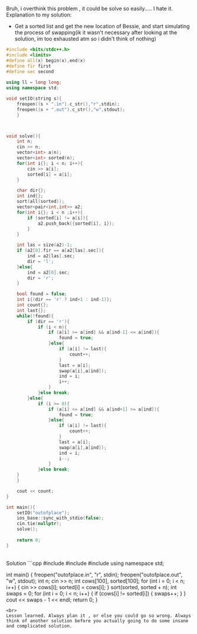 Bruh, i overthink this problem , it could be solve so easily..... I hate it.
<br>
Explanation to my solution:
- Get a sorted list and get the new location of Bessie, and start simulating the process of swapping(ik it wasn't necessary after looking at the solution, im too exhausted atm so i didn't think of nothing)
```cpp
#include <bits/stdc++.h>
#include <limits>
#define all(x) begin(x),end(x)
#define fir first
#define sec second
 
using ll = long long;
using namespace std;

void setIO(string s){
	freopen((s + ".in").c_str(),"r",stdin);
	freopen((s + ".out").c_str(),"w",stdout);
	}



void solve(){
    int n;
    cin >> n;
    vector<int> a(n);
    vector<int> sorted(n);
    for(int i{}; i < n; i++){
        cin >> a[i];
        sorted[i] = a[i];
    }

    char dir{};
    int ind{};
    sort(all(sorted));
    vector<pair<int,int>> a2;
    for(int i{}; i < n ;i++){
        if (sorted[i] != a[i]){
            a2.push_back({sorted[i], i});
        }
    }

    int las = size(a2)-1;
    if (a2[0].fir == a[a2[las].sec]){
        ind = a2[las].sec;
        dir = 'l';
    }else{
        ind = a2[0].sec;
        dir = 'r';
    }

    bool found = false;
    int i{(dir == 'r' ? ind+1 : ind-1)};
    int count{};
    int last{};
    while(!found){
        if (dir == 'r'){
            if (i < n){
                if (a[i] >= a[ind] && a[ind-1] <= a[ind]){
                    found = true;
                }else{
                    if (a[i] != last){
                        count++;
                    }
                    last = a[i];
                    swap(a[i],a[ind]);
                    ind = i;
                    i++;
                }
            }else break;
        }else{
            if (i >= 0){
                if (a[i] <= a[ind] && a[ind+1] >= a[ind]){
                    found = true;
                }else{
                    if (a[i] != last){
                        count++;
                    }
                    last = a[i];
                    swap(a[i],a[ind]);
                    ind = i;
                    i--;
                }
            }else break;
    }
    }

    cout << count;
}

int main(){
    setIO("outofplace");
	ios_base::sync_with_stdio(false);
	cin.tie(nullptr);
	solve();
 
	return 0;
}

```
<br>
Solution
```cpp
#include <iostream>
#include <cstdio>
#include <algorithm>
using namespace std;

int main()
{
	freopen("outofplace.in", "r", stdin);
	freopen("outofplace.out", "w", stdout);
	int n;
	cin >> n;
	int cows[100], sorted[100];
	for (int i = 0; i < n; i++)
	{
		cin >> cows[i];
		sorted[i] = cows[i];
	}
	sort(sorted, sorted + n);
	int swaps = 0;
	for (int i = 0; i < n; i++)
	{
		if (cows[i] != sorted[i])
		{
			swaps++;
		}
	}
	cout << swaps - 1 << endl;
	return 0;
}

```
<br>
Lesson learned. Always plan it , or else you could go so wrong. Always think of another solution before you actually going to do some insane and complicated solution.
